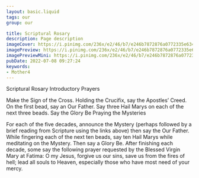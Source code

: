 ```yaml
---
layout: basic.liquid
tags: our
group: our

title: Scriptural Rosary
description: Page description
imageCover: https://i.pinimg.com/236x/e2/46/b7/e246b7872876a0772335e634f79ca424.jpg
imagePreview: https://i.pinimg.com/236x/e2/46/b7/e246b7872876a0772335e634f79ca424.jpg
imagePreviewMini: https://i.pinimg.com/236x/e2/46/b7/e246b7872876a0772335e634f79ca424.jpg
pubDate: 2022-07-08 09:27:24
keywords:
- Mother4
---
```


Scriptural Rosary
 Introductory Prayers

Make the Sign of the Cross.
Holding the Crucifix, say the Apostles’ Creed.
On the first bead, say an Our Father.
Say three Hail Marys on each of the next three beads.
Say the Glory Be
Praying the Mysteries

For each of the five decades, announce the Mystery (perhaps followed by a brief reading from Scripture using the links above) then say the Our Father.
While fingering each of the next ten beads, say ten Hail Marys while meditating on the Mystery.
Then say a Glory Be.
After finishing each decade, some say the following prayer requested by the Blessed Virgin Mary at Fatima:
O my Jesus, forgive us our sins, save us from the fires of hell; lead all souls to Heaven, especially those who have most need of your mercy.
